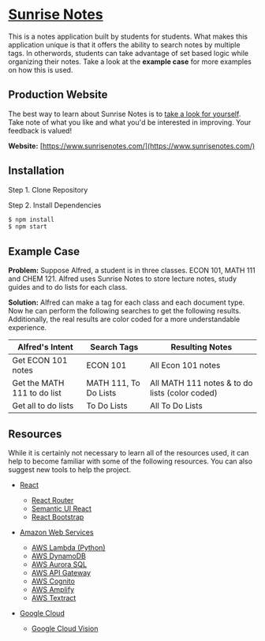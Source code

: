 # [Sunrise Notes](https://www.sunrisenotes.com/)
This is a notes application built by students for students. What makes this application unique is that it offers the ability to search notes by multiple tags. In otherwords, students can take advantage of set based logic while organizing their notes. Take a look at the __example case__ for more examples on how this is used.

## Production Website
The best way to learn about Sunrise Notes is to [take a look for yourself](https://www.sunrisenotes.com/). Take note of what you like and what you'd be interested in improving. Your feedback is valued!

__Website:__ [https://www.sunrisenotes.com/](https://www.sunrisenotes.com/)



## Installation
Step 1. Clone Repository

Step 2. Install Dependencies
```sh
$ npm install
$ npm start
```

## Example Case
__Problem:__ Suppose Alfred, a student is in three classes. ECON 101, MATH 111 and CHEM 121. Alfred uses Sunrise Notes to store lecture notes, study guides and to do lists for each class.

__Solution:__ Alfred can make a tag for each class and each document type. Now he can perform the following searches to get the following results. Additionally, the real results are color coded for a more understandable experience.

| Alfred's Intent | Search Tags | Resulting Notes |
| ------ |  ------ | ------ |
| Get ECON 101 notes | ECON 101 | All Econ 101 notes |
| Get the MATH 111 to do list | MATH 111, To Do Lists | All MATH 111 notes & to do lists (color coded)  |
| Get all to do lists| To Do Lists | All To Do Lists|

## Resources
While it is certainly not necessary to learn all of the resources used, it can help to become familiar with some of the following resources. You can also suggest new tools to help the project.

* [React](https://reactjs.org/)
	* [React Router](https://reacttraining.com/react-router/)
	* [Semantic UI React](https://react.semantic-ui.com/)
	* [React Bootstrap](https://react-bootstrap.github.io/)

* [Amazon Web Services](https://aws.amazon.com/)
	* [AWS Lambda (Python)](https://docs.aws.amazon.com/lambda/latest/dg/python-programming-model-handler-types.html)
	* [AWS DynamoDB](https://aws.amazon.com/dynamodb/)
	* [AWS Aurora SQL](https://aws.amazon.com/rds/aurora/)
	* [AWS API Gateway](https://aws.amazon.com/api-gateway/)
	* [AWS Cognito](https://aws.amazon.com/cognito/)
	* [AWS Amplify](https://aws.amazon.com/amplify/)
	* [AWS Textract](https://aws.amazon.com/textract/)

* [Google Cloud](https://cloud.google.com/gcp/?utm_source=google&utm_medium=cpc&utm_campaign=na-US-all-en-dr-bkws-all-all-trial-e-dr-1007179&utm_content=text-ad-lpsitelinkCCexp2-any-DEV_c-CRE_133492350967-ADGP_Hybrid%20%7C%20AW%20SEM%20%7C%20BKWS%20%7C%20US%20%7C%20en%20%7C%20EXA%20~%20Google%20Cloud-KWID_43700007037826251-kwd-6458750523&utm_term=KW_google%20cloud-ST_google%20cloud&gclid=CjwKCAjw-ITqBRB7EiwAZ1c5U48DlIrQGLLFzgeCFnRsV3IpFUQfooXIo5kTpJo1gBgEVJZTGxL0ixoCn2kQAvD_BwE)
	* [Google Cloud Vision](https://cloud.google.com/vision/)
